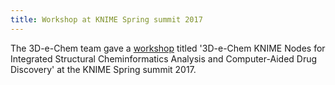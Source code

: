 ```yaml
---
title: Workshop at KNIME Spring summit 2017
---
```

The 3D-e-Chem team gave a <a href="https://www.knime.com/about/events/knime-spring-summit-2017-berlin#workshops">workshop</a> titled '3D-e-Chem KNIME Nodes for Integrated Structural Cheminformatics Analysis and Computer-Aided Drug Discovery' at the KNIME Spring summit 2017.
